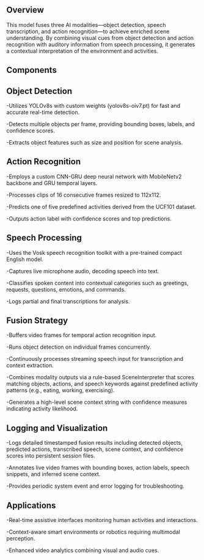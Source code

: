 ## Overview
This model fuses three AI modalities—object detection, speech transcription, and action recognition—to achieve enriched scene understanding. By combining visual cues from object detection and action recognition with auditory information from speech processing, it generates a contextual interpretation of the environment and activities.

## Components
## Object Detection
-Utilizes YOLOv8s with custom weights (yolov8s-oiv7.pt) for fast and accurate real-time detection.

-Detects multiple objects per frame, providing bounding boxes, labels, and confidence scores.

-Extracts object features such as size and position for scene analysis.

## Action Recognition
-Employs a custom CNN-GRU deep neural network with MobileNetv2 backbone and GRU temporal layers.

-Processes clips of 16 consecutive frames resized to 112x112.

-Predicts one of five predefined activities derived from the UCF101 dataset.

-Outputs action label with confidence scores and top predictions.

## Speech Processing
-Uses the Vosk speech recognition toolkit with a pre-trained compact English model.

-Captures live microphone audio, decoding speech into text.

-Classifies spoken content into contextual categories such as greetings, requests, questions, emotions, and commands.

-Logs partial and final transcriptions for analysis.

## Fusion Strategy
-Buffers video frames for temporal action recognition input.

-Runs object detection on individual frames concurrently.

-Continuously processes streaming speech input for transcription and context extraction.

-Combines modality outputs via a rule-based SceneInterpreter that scores matching objects, actions, and speech keywords against predefined activity patterns (e.g., eating, working, exercising).

-Generates a high-level scene context string with confidence measures indicating activity likelihood.

## Logging and Visualization
-Logs detailed timestamped fusion results including detected objects, predicted actions, transcribed speech, scene context, and confidence scores into persistent session files.

-Annotates live video frames with bounding boxes, action labels, speech snippets, and inferred scene context.

-Provides periodic system event and error logging for troubleshooting.

## Applications
-Real-time assistive interfaces monitoring human activities and interactions.

-Context-aware smart environments or robotics requiring multimodal perception.

-Enhanced video analytics combining visual and audio cues.
